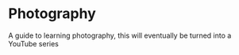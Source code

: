 # Photography
A guide to learning photography, this will eventually be turned into a YouTube series
